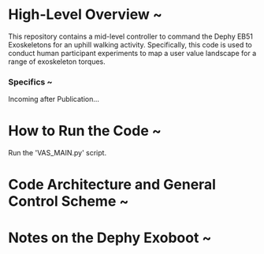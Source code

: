 # High-Level Overview ~ 
This repository contains a mid-level controller to command the Dephy EB51 Exoskeletons for an uphill walking activity. 
Specifically, this code is used to conduct human participant experiments to map a user value landscape for a range of exoskeleton torques. 

### Specifics ~ 
Incoming after Publication...

# How to Run the Code ~
Run the 'VAS_MAIN.py' script.

# Code Architecture and General Control Scheme ~ 

# Notes on the Dephy Exoboot ~

